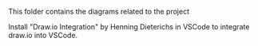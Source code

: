 This folder contains the diagrams related to the project

Install "Draw.io Integration" by Henning Dieterichs in VSCode to integrate draw.io into VSCode.